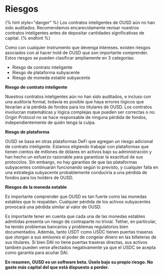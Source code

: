 # Riesgos

{% hint style="danger" %}
Los contratos inteligentes de OUSD aún no han sido auditados. Recomendamos encarecidamente revisar nuestros contratos inteligentes antes de depositar cantidades significativas de capital.
{% endhint %}

Como con cualquier instrumento que devenga intereses. existen riesgos asociados con al hacer hold de OUSD que son importante comprender. Estos riesgos se pueden clasificar ampliamente en 3 categorías:

* Riesgo de contrato inteligente
* Riesgo de plataforma subyacente
* Riesgo de moneda estable subyacente

**Riesgo de contrato inteligente**

Nuestros contratos inteligentes aún no han sido auditados, e incluso con una auditoría formal, todavía es posible que haya errores lógicos que llevarían a la pérdida de fondos para los titulares de OUSD. Los contratos involucran matemáticas y lógica complejas que pueden ser correctas o no. Origin Protocol no se hace responsable de ninguna pérdida de fondos, independientemente de quién tenga la culpa.

**Riesgo de plataforma**

OUSD se basa en otras plataformas DeFi que agregan un riesgo adicional de contrato inteligente. Estamos eligiendo trabajar con plataformas que tienen cientos de millones de dólares en activos bajo su administración y han hecho un esfuerzo razonable para garantizar la exactitud de sus protocolos. Sin embargo, no hay garantías de que las plataformas subyacentes continuarán funcionando según lo previsto, y cualquier falla en una estrategia subyacente probablemente conduciría a una pérdida de fondos para los holders de OUSD.

**Riesgos de la moneda estable**

Es importante comprender que OUSD es tan fuerte como las monedas estables que lo respaldan. Cualquier pérdida de los activos subyacentes provocará una pérdida similar al valor de OUSD.

Es importante tener en cuenta que cada una de las monedas estables admitidas presenta un riesgo de contraparte no trivial. Tether, en particular, ha tenido problemas bancarios y problemas regulatorios bien documentados. Además, tanto USDT como USDC tienen puertas traseras que otorgan a sus emisores el poder de congelar dinero en las billeteras de sus titulares. Si bien DAI no tiene puertas traseras directas, sus activos también pueden verse afectados negativamente ya que el USDC se acepta como garantía para acuñar DAI.

**En resumen, OUSD es un software beta. Úselo bajo su propio riesgo. No gaste más capital del que está dispuesto a perder.**







